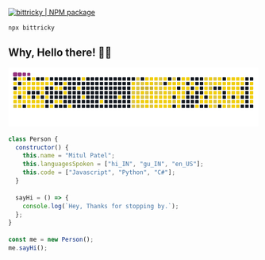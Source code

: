 [![bittricky | NPM package](https://img.shields.io/npm/v/bittricky.svg?style=for-the-badge&color=red)](https://www.npmjs.com/package/bittricky)

```bash
npx bittricky
```

## Why, Hello there! 👋🏽

<picture>
  <source media="(prefers-color-scheme: dark)" srcset="https://github.com/bittricky/bittricky/blob/output/github-snake-dark.svg" />
  <source media="(prefers-color-scheme: light)" srcset="https://github.com/bittricky/bittricky/blob/output/github-snake.svg" />
  <img alt="github-snake" src="https://github.com/bittricky/bittricky/blob/output/github-snake.gif" />
</picture>

```js
class Person {
  constructor() {
    this.name = "Mitul Patel";
    this.languagesSpoken = ["hi_IN", "gu_IN", "en_US"];
    this.code = ["Javascript", "Python", "C#"];
  }

  sayHi = () => {
    console.log(`Hey, Thanks for stopping by.`);
  };
}

const me = new Person();
me.sayHi();
```
